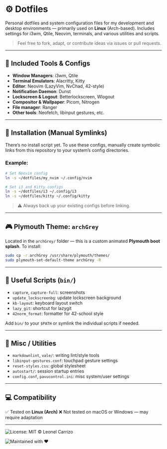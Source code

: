 # ⚙️ Dotfiles

Personal dotfiles and system configuration files for my development and desktop environments — primarily used on **Linux** (Arch-based). Includes settings for i3wm, Qtile, Neovim, terminals, and various utilities and scripts.
> Feel free to fork, adapt, or contribute ideas via issues or pull requests.
> 
---

## 📆 Included Tools & Configs

* **Window Managers**: i3wm, Qtile
* **Terminal Emulators**: Alacritty, Kitty
* **Editor**: Neovim (LazyVim, NvChad, 42-style)
* **Notification Daemon**: Dunst
* **Lockscreen & Logout**: Betterlockscreen, Wlogout
* **Compositor & Wallpaper**: Picom, Nitrogen
* **File manager**: Ranger
* **Other tools**: Neofetch, libinput gestures, etc.

---

## 🔗 Installation (Manual Symlinks)

There’s no install script yet. To use these configs, manually create symbolic links from this repository to your system’s config directories.

### Example:

```bash
# Set Neovim config
ln -s ~/dotfiles/my_nvim ~/.config/nvim

# Set i3 and Kitty configs
ln -s ~/dotfiles/i3 ~/.config/i3
ln -s ~/dotfiles/kitty ~/.config/kitty
```

> ⚠️ Always back up your existing configs before linking.

---

## 🎮 Plymouth Theme: `archGrey`

Located in the `archGrey/` folder — this is a custom animated **Plymouth boot splash**. To install:

```bash
sudo cp -r archGrey /usr/share/plymouth/themes/
sudo plymouth-set-default-theme archGrey -R
```

---

## 🧰 Useful Scripts (`bin/`)

* `capture`, `capture-full`: screenshots
* `update_lockscreenbg`: update lockscreen background
* `kb-layout`: keyboard layout switch
* `lazy_git`: shortcut for lazygit
* `42norm_format`: formatter for 42-school style

Add `bin/` to your `$PATH` or symlink the individual scripts if needed.

---

## 🧪 Misc / Utilities

* `markdownlint`, `vale/`: writing lint/style tools
* `libinput-gestures.conf`: touchpad gesture settings
* `reset-styles.css`: global stylesheet
* `autostart/`: session startup entries
* `config.conf`, `pavucontrol.ini`: misc system/user settings

---

## 💻 Compatibility

✅ Tested on **Linux (Arch)**
❌ Not tested on macOS or Windows — may require adaptation

---
![License: MIT](https://img.shields.io/badge/license-MIT-blue)  © Leonel Carrizo

![Maintained with ❤️](https://img.shields.io/badge/maintained%20with-love-red)
